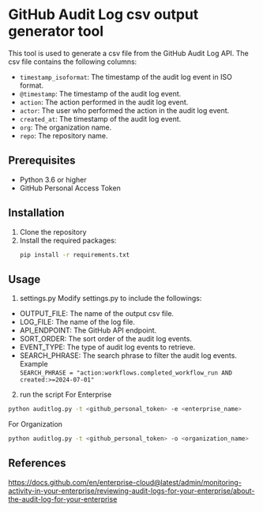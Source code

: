 # GitHub Audit Log csv output generator tool

This tool is used to generate a csv file from the GitHub Audit Log API. The csv file contains the following columns:
- `timestamp_isoformat`: The timestamp of the audit log event in ISO format.
- `@timestamp`: The timestamp of the audit log event.
- `action`: The action performed in the audit log event.
- `actor`: The user who performed the action in the audit log event.
- `created_at`: The timestamp of the audit log event.
- `org`: The organization name.
- `repo`: The repository name.

## Prerequisites
- Python 3.6 or higher
- GitHub Personal Access Token

## Installation
1. Clone the repository
2. Install the required packages:
    ```bash
    pip install -r requirements.txt
    ```

## Usage
1. settings.py
Modify settings.py to include the followings:
- OUTPUT_FILE: The name of the output csv file.
- LOG_FILE: The name of the log file.
- API_ENDPOINT: The GitHub API endpoint.
- SORT_ORDER: The sort order of the audit log events.
- EVENT_TYPE: The type of audit log events to retrieve.
- SEARCH_PHRASE: The search phrase to filter the audit log events.
Example<br>
`SEARCH_PHRASE = "action:workflows.completed_workflow_run AND created:>=2024-07-01"`

2. run the script
For Enterprise
```bash
python auditlog.py -t <github_personal_token> -e <enterprise_name>
```
For Organization
```bash
python auditlog.py -t <github_personal_token> -o <organization_name>
```

## References
https://docs.github.com/en/enterprise-cloud@latest/admin/monitoring-activity-in-your-enterprise/reviewing-audit-logs-for-your-enterprise/about-the-audit-log-for-your-enterprise